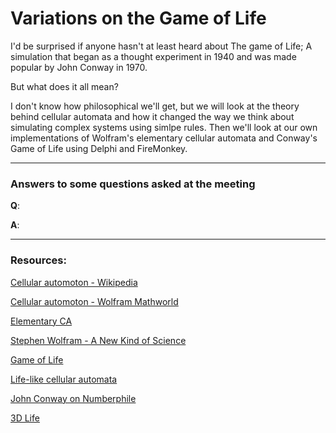 # Variations on the Game of Life

I'd be surprised if anyone hasn't at least heard about The game of Life; A simulation that began as a thought experiment in 1940 and was made popular by John Conway in 1970.

But what does it all mean?

I don't know how philosophical we'll get, but we will look at the theory behind cellular automata and how it changed the way we think about simulating complex systems using simlpe rules. Then we'll look at our own implementations of Wolfram's elementary cellular automata and Conway's Game of Life using Delphi and FireMonkey.

---

### Answers to some questions asked at the meeting

**Q**: 

**A**: 

---

### Resources:
[Cellular automoton - Wikipedia](https://en.wikipedia.org/wiki/Cellular_automaton)

[Cellular automoton - Wolfram Mathworld](http://mathworld.wolfram.com/CellularAutomaton.html)

[Elementary CA](http://mathworld.wolfram.com/ElementaryCellularAutomaton.html)

[Stephen Wolfram - A New Kind of Science](https://www.youtube.com/watch?v=_eC14GonZnU)

[Game of Life](https://en.wikipedia.org/wiki/Conway%27s_Game_of_Life)

[Life-like cellular automata](https://en.wikipedia.org/wiki/Life-like_cellular_automaton)

[John Conway on Numberphile](https://www.youtube.com/watch?v=E8kUJL04ELA&list=PLt5AfwLFPxWIL8XA1npoNAHseS-j1y-7V)

[3D Life](https://en.wikipedia.org/wiki/3D_Life)
